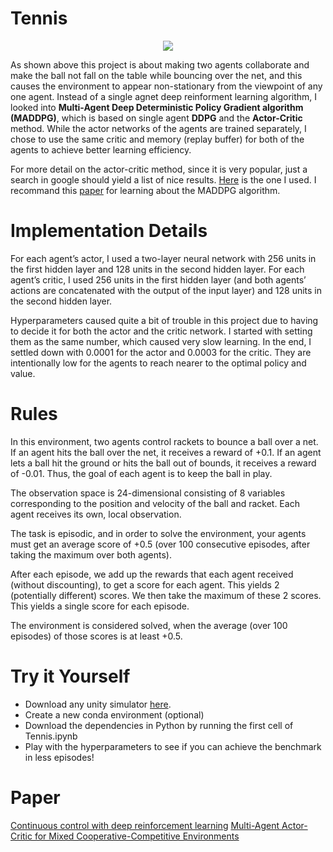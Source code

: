 # Tennis 

<p align="center">
	<image src="output/result.gif"></image>
</p>

As shown above this project is about making two agents collaborate and make the ball not fall on the table while bouncing over the net, and this causes the environment to appear non-stationary from the viewpoint of any one agent. Instead of a single agnet deep reinforment learning algorithm, I looked into **Multi-Agent Deep Deterministic Policy Gradient algorithm (MADDPG)**, which is based on single agent **DDPG** and the **Actor-Critic** method. While the actor networks of the agents are trained separately, I chose to use the same critic and memory (replay buffer) for both of the agents to achieve better learning efficiency. 

For more detail on the actor-critic method, since it is very popular, just a search in google should yield a list of nice results. [Here](http://rail.eecs.berkeley.edu/deeprlcourse-fa17/f17docs/lecture_5_actor_critic_pdf.pdf) is the one I used. I recommand this [paper](https://arxiv.org/pdf/1706.02275.pdf?source=post_page---------------------------) for learning about the MADDPG algorithm. 

# Implementation Details

For each agent’s actor, I used a two-layer neural network with 256 units in the first hidden layer and 128 units in the second hidden layer. For each agent’s critic, I used 256 units in the first hidden layer (and both agents’ actions are concatenated with the output of the input layer) and 128 units in the second hidden layer. 

Hyperparameters caused quite a bit of trouble in this project due to having to decide it for both the actor and the critic network. I started with setting them as the same number, which caused very slow learning. In the end, I settled down with 0.0001 for the actor and 0.0003 for the critic. They are intentionally low for the agents to reach nearer to the optimal policy and value.

# Rules 

In this environment, two agents control rackets to bounce a ball over a net. If an agent hits the ball over the net, it receives a reward of +0.1. If an agent lets a ball hit the ground or hits the ball out of bounds, it receives a reward of -0.01. Thus, the goal of each agent is to keep the ball in play.

The observation space is 24-dimensional consisting of 8 variables corresponding to the position and velocity of the ball and racket. Each agent receives its own, local observation.

The task is episodic, and in order to solve the environment, your agents must get an average score of +0.5 (over 100 consecutive episodes, after taking the maximum over both agents).

After each episode, we add up the rewards that each agent received (without discounting), to get a score for each agent. This yields 2 (potentially different) scores. We then take the maximum of these 2 scores. This yields a single score for each episode.

The environment is considered solved, when the average (over 100 episodes) of those scores is at least +0.5.

# Try it Yourself

- Download any unity simulator [here](https://github.com/Unity-Technologies/ml-agents).
- Create a new conda environment (optional)
- Download the dependencies in Python by running the first cell of Tennis.ipynb
- Play with the hyperparameters to see if you can achieve the benchmark in less episodes!

# Paper

[Continuous control with deep reinforcement learning](https://arxiv.org/abs/1509.02971)
[Multi-Agent Actor-Critic for Mixed Cooperative-Competitive Environments](https://arxiv.org/pdf/1706.02275.pdf?source=post_page---------------------------)